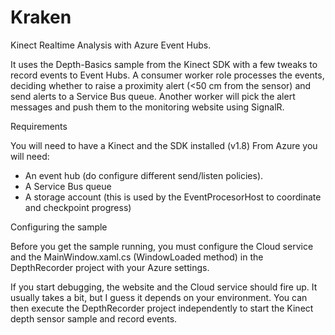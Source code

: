 Kraken
======

Kinect Realtime Analysis with Azure Event Hubs.

It uses the Depth-Basics sample from the Kinect SDK with a few tweaks to record events to Event Hubs.
A consumer worker role processes the events, deciding whether to raise a proximity alert (<50 cm from the sensor) and send alerts to a Service Bus queue. Another worker will pick the alert messages and push them to the monitoring website using SignalR.

Requirements

You will need to have a Kinect and the SDK installed (v1.8)
From Azure you will need:
  - An event hub (do configure different send/listen policies).
  - A Service Bus queue
  - A storage account (this is used by the EventProcesorHost to coordinate and checkpoint progress)
  
Configuring the sample

Before you get the sample running, you must configure the Cloud service and the MainWindow.xaml.cs (WindowLoaded method) in the DepthRecorder project with your Azure settings.

If you start debugging, the website and the Cloud service should fire up. It usually takes a bit, but I guess it depends on your environment. You can then execute the DepthRecorder project independently to start the Kinect depth sensor sample and record events.

